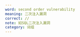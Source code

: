 ```yaml
---
word: second order vulnerability
meaning: 二次注入漏洞
correct: //
note: 如SQL二次注入漏洞
category: 词组
---
```

